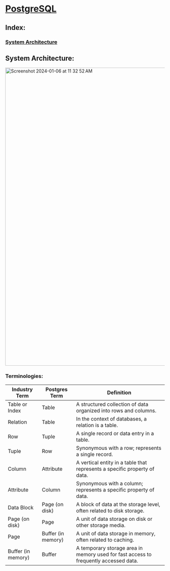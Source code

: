 # [PostgreSQL](https://training.enterprisedb.com/learn/lp/19/open-source-postgresql-learning-plan-v16)

## Index:
### [System Architecture](https://github.com/IshaanAdarsh/TIL/main/PostgreSQL/PostgreSQL.md#system-architecture-1)




## System Architecture:
<img width="941" alt="Screenshot 2024-01-06 at 11 32 52 AM" src="https://github.com/IshaanAdarsh/TIL/assets/100434702/830c0ed2-5616-4cb7-9961-2c909d68fccf">

### Terminologies:

| Industry Term     | Postgres Term          | Definition                                               |
|-------------------|------------------------|----------------------------------------------------------|
| Table or Index    | Table                  | A structured collection of data organized into rows and columns. |
| Relation          | Table                  | In the context of databases, a relation is a table.       |
| Row               | Tuple                  | A single record or data entry in a table.                |
| Tuple             | Row                    | Synonymous with a row; represents a single record.       |
| Column            | Attribute              | A vertical entity in a table that represents a specific property of data. |
| Attribute         | Column                 | Synonymous with a column; represents a specific property of data. |
| Data Block        | Page (on disk)         | A block of data at the storage level, often related to disk storage. |
| Page (on disk)    | Page                   | A unit of data storage on disk or other storage media.    |
| Page             | Buffer (in memory)     | A unit of data storage in memory, often related to caching.|
| Buffer (in memory)| Buffer                 | A temporary storage area in memory used for fast access to frequently accessed data.|
